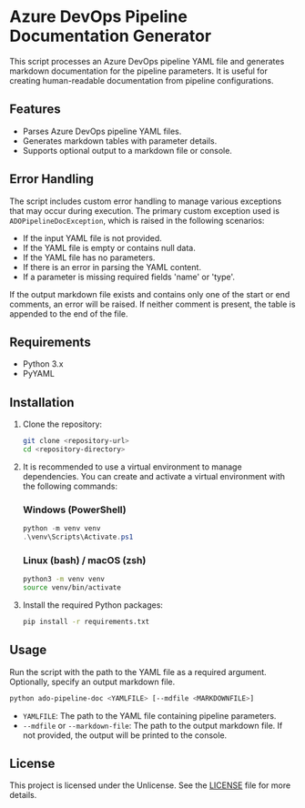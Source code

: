 # Azure DevOps Pipeline Documentation Generator

This script processes an Azure DevOps pipeline YAML file and generates markdown documentation for the pipeline parameters. It is useful for creating human-readable documentation from pipeline configurations.

## Features

- Parses Azure DevOps pipeline YAML files.
- Generates markdown tables with parameter details.
- Supports optional output to a markdown file or console.

## Error Handling

The script includes custom error handling to manage various exceptions that may occur during execution. The primary custom exception used is `ADOPipelineDocException`, which is raised in the following scenarios:

- If the input YAML file is not provided.
- If the YAML file is empty or contains null data.
- If the YAML file has no parameters.
- If there is an error in parsing the YAML content.
- If a parameter is missing required fields 'name' or 'type'.

If the output markdown file exists and contains only one of the start or end
comments, an error will be raised. If neither comment is present, the table is
appended to the end of the file.

## Requirements

- Python 3.x
- PyYAML

## Installation

1. Clone the repository:

   ```bash
   git clone <repository-url>
   cd <repository-directory>
   ```

2. It is recommended to use a virtual environment to manage dependencies. You can create and activate a virtual environment with the following commands:

   ### Windows (PowerShell)
   ```powershell
   python -m venv venv
   .\venv\Scripts\Activate.ps1
   ```

   ### Linux (bash) / macOS (zsh)
   ```bash
   python3 -m venv venv
   source venv/bin/activate
   ```

3. Install the required Python packages:

   ```bash
   pip install -r requirements.txt
   ```

## Usage

Run the script with the path to the YAML file as a required argument. Optionally, specify an output markdown file.

```bash
python ado-pipeline-doc <YAMLFILE> [--mdfile <MARKDOWNFILE>]
```

- `YAMLFILE`: The path to the YAML file containing pipeline parameters.
- `--mdfile` or `--markdown-file`: The path to the output markdown file. If not provided, the output will be printed to the console.

## License

This project is licensed under the Unlicense. See the [LICENSE](LICENSE) file for more details.
